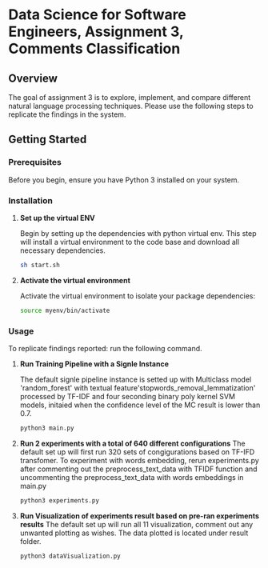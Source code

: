# Data Science for Software Engineers, Assignment 3, Comments Classification

## Overview

The goal of assignment 3 is to explore, implement, and compare different natural language processing techniques. Please use the following steps to replicate the findings in the system. 

## Getting Started

### Prerequisites

Before you begin, ensure you have Python 3 installed on your system.

### Installation

1. **Set up the virtual ENV**

    Begin by setting up the dependencies with python virtual env. This step will install a virtual environment to the code base and download all necessary dependencies. 

    ```sh
    sh start.sh
    ```

2. **Activate the virtual environment**

    Activate the virtual environment to isolate your package dependencies:

    ```sh
    source myenv/bin/activate
    ```

### Usage

To replicate findings reported: run the following command. 
1. **Run Training Pipeline with a Signle Instance**

    The default signle pipeline instance is setted up with Multiclass model 'random_forest' with textual feature'stopwords_removal_lemmatization' processed by TF-IDF and four seconding binary poly kernel SVM models, initaied when the confidence level of the MC result is lower than 0.7. 

    ```sh
    python3 main.py
    ```
2. **Run 2 experiments with a total of 640 different configurations**
    The default set up will first run 320 sets of congigurations based on TF-IFD transfomer. To experiment with words embedding, rerun experiments.py after commenting out the preprocess_text_data with TFIDF function and uncommenting the preprocess_text_data with words embeddings in main.py

    ```sh
    python3 experiments.py
    ```
3. **Run Visualization of experiments result based on pre-ran experiments results**
    The default set up will run all 11 visualization, comment out any unwanted plotting as wishes. The data plotted is located under result folder.  

    ```sh
    python3 dataVisualization.py
    ```
